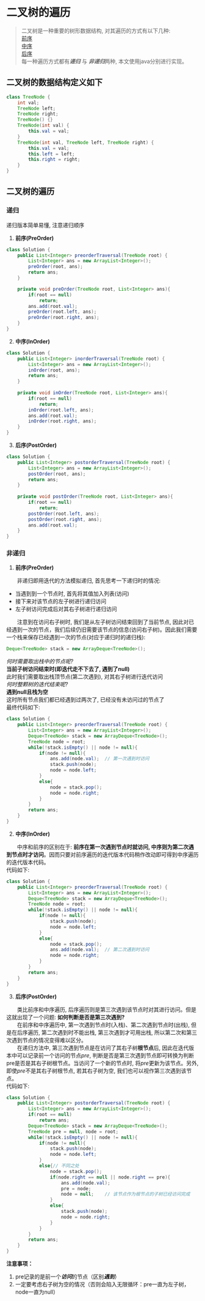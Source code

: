 # 二叉树的遍历

> 二叉树是一种重要的树形数据结构, 对其遍历的方式有以下几种:  
> [前序](https://leetcode-cn.com/problems/binary-tree-preorder-traversal/)  
> [中序](https://leetcode-cn.com/problems/binary-tree-inorder-traversal/)  
> [后序](https://leetcode-cn.com/problems/binary-tree-postorder-traversal/)  
> 每一种遍历方式都有***递归*** 与 ***非递归***两种, 本文使用java分别进行实现。  
<!-- > **本文阅读完成后请回答一下上图红色数字的含义及其与前、中、后序遍历的关系。**   -->

## 二叉树的数据结构定义如下
```java
class TreeNode {
	int val;
    TreeNode left;
    TreeNode right;
    TreeNode() {}
    TreeNode(int val) { 
        this.val = val; 
    }
    TreeNode(int val, TreeNode left, TreeNode right) {
    	this.val = val;
    	this.left = left;
    	this.right = right;
    }
}
```
## 二叉树的遍历
### **递归**  

  递归版本简单易懂, 注意递归顺序
1. **前序(PreOrder)**  
```java
class Solution {
    public List<Integer> preorderTraversal(TreeNode root) {
        List<Integer> ans = new ArrayList<Integer>();
        preOrder(root, ans);
        return ans;
    }

    private void preOrder(TreeNode root, List<Integer> ans){
        if(root == null)
            return;
        ans.add(root.val);
        preOrder(root.left, ans);
        preOrder(root.right, ans);
    }
}
```
2. **中序(InOrder)**
```java
class Solution {
    public List<Integer> inorderTraversal(TreeNode root) {
        List<Integer> ans = new ArrayList<Integer>();
        inOrder(root, ans);
        return ans;
    }
    
    private void inOrder(TreeNode root, List<Integer> ans){
        if(root == null)
            return;
        inOrder(root.left, ans);
        ans.add(root.val);
        inOrder(root.right, ans);
    }
}
```
3. **后序(PostOrder)**
```java
class Solution {
    public List<Integer> postorderTraversal(TreeNode root) {
        List<Integer> ans = new ArrayList<Integer>();
        postOrder(root, ans);
        return ans;
    }
    
    private void postOrder(TreeNode root, List<Integer> ans){
        if(root == null)
            return;
        postOrder(root.left, ans);
        postOrder(root.right, ans);
        ans.add(root.val);
    }
}
```

### **非递归**  
1. **前序(PreOrder)**  

&emsp;&emsp;非递归即用迭代的方法模拟递归, 首先思考一下递归时的情况:  
* 当遇到到一个节点时, 首先将其值加入列表(访问)
* 接下来对该节点的左子树进行递归访问
* 左子树访问完成后对其右子树进行递归访问  

&emsp;&emsp;注意到在访问右子树时, 我们是从左子树访问结束回到了当前节点, 因此对已经遇到一次的节点，我们后续仍旧需要该节点的信息(访问右子树)。因此我们需要一个栈来保存已经遇到一次的节点(对应于递归时的递归栈):  
```java
Deque<TreeNode> stack = new ArrayDeque<TreeNode>();
```
*何时需要取出栈中的节点呢?*  
**当前子树访问结束时(即迭代走不下去了, 遇到了null)**  
此时我们需要取出栈顶节点(第二次遇到), 对其右子树进行迭代访问  
*何时整颗树的迭代结束呢?*  
**遇到null且栈为空**  
这时所有节点我们都已经遇到过两次了, 已经没有未访问过的节点了  
最终代码如下:

```java
class Solution {
    public List<Integer> preorderTraversal(TreeNode root) {
        List<Integer> ans = new ArrayList<Integer>();
        Deque<TreeNode> stack = new ArrayDeque<TreeNode>();
        TreeNode node = root;
        while(!stack.isEmpty() || node != null){
            if(node != null){
                ans.add(node.val);  // 第一次遇到时访问
                stack.push(node);
                node = node.left;
            }
            else{
                node = stack.pop();
                node = node.right;
            }
        }
        return ans;
    }
}
```
2. **中序(InOrder)**

&emsp;&emsp;中序和前序的区别在于: **前序在第一次遇到节点时就访问, 中序则为第二次遇到节点时才访问**。因而只要对前序遍历的迭代版本代码稍作改动即可得到中序遍历的迭代版本代码。  
代码如下:

```java
class Solution {
    public List<Integer> preorderTraversal(TreeNode root) {
        List<Integer> ans = new ArrayList<Integer>();
        Deque<TreeNode> stack = new ArrayDeque<TreeNode>();
        TreeNode node = root;
        while(!stack.isEmpty() || node != null){
            if(node != null){
                stack.push(node);
                node = node.left;
            }
            else{
                node = stack.pop();
                ans.add(node.val);  // 第二次遇到时访问
                node = node.right;
            }
        }
        return ans;
    }
}
```
3. **后序(PostOrder)**  

&emsp;&emsp;类比前序和中序遍历, 后序遍历则是第三次遇到该节点时对其进行访问。但是这就出现了一个问题: **如何判断是否是第三次遇到?**  
&emsp;&emsp;在前序和中序遍历中, 第一次遇到节点时(入栈)、第二次遇到节点时(出栈), 但是在后序遍历, 第二次遇到时不能出栈, 第三次遇到才可用出栈, 所以第二次和第三次遇到节点的情况变得难以区分。  
&emsp;&emsp;在递归方法中, 第三次遇到节点是在访问了其右子树**根节点**后, 因此在迭代版本中可以记录前一个访问的节点*pre*, 判断是否是第三次遇到节点即可转换为判断pre是否是其右子树根节点。当访问了一个新的节点时, 将*pre*更新为该节点。另外, 即使*pre*不是其右子树根节点, 若其右子树为空, 我们也可以视作第三次遇到该节点。  
代码如下:  

```java
class Solution {
    public List<Integer> postorderTraversal(TreeNode root) {
        List<Integer> ans = new ArrayList<Integer>();
        if(root == null)
            return ans;
        Deque<TreeNode> stack = new ArrayDeque<TreeNode>();
        TreeNode pre = null, node = root;
        while(!stack.isEmpty() || node != null){
            if(node != null){
                stack.push(node);
                node = node.left;
            }
            else{// 不同之处
                node = stack.pop();
                if(node.right == null || node.right == pre){
                    ans.add(node.val);
                    pre = node;
                    node = null;    // 该节点作为根节点的子树已经访问完成
                }
                else{
                    stack.push(node);
                    node = node.right;
                }
            }
        }
        return ans;
    }
}
```

**注意事项：**

1. pre记录的是前一个***访问***的节点（区别***遇到***）
2. 一定要考虑右子树为空的情况（否则会陷入无限循环：pre一直为左子树，node一直为null）

